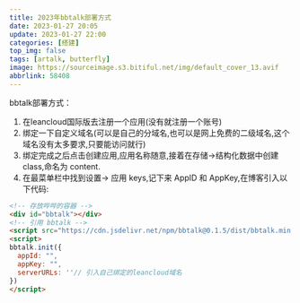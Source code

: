 ```yaml
---
title: 2023年bbtalk部署方式
date: 2023-01-27 20:05
update: 2023-01-27 22:00
categories: [搭建]
top_img: false
tags: [artalk, butterfly]
image: https://sourceimage.s3.bitiful.net/img/default_cover_13.avif
abbrlink: 58408
---
```

bbtalk部署方式：
1. 在leancloud国际版去注册一个应用(没有就注册一个账号)
2. 绑定一下自定义域名(可以是自己的分域名,也可以是网上免费的二级域名,这个域名没有太多要求,只要能访问就行)
3. 绑定完成之后点击创建应用,应用名称随意,接着在存储→结构化数据中创建 class,命名为 content.
4. 在最菜单栏中找到设置-> 应用 keys,记下来 AppID 和 AppKey,在博客引入以下代码:
``` html
<!-- 存放哔哔的容器 -->
<div id="bbtalk"></div>
<!-- 引用 bbtalk -->
<script src="https://cdn.jsdelivr.net/npm/bbtalk@0.1.5/dist/bbtalk.min.js"></script>
<script>
bbtalk.init({
  appId: "",
  appKey: "",
  serverURLs: ''// 引入自己绑定的leancloud域名
})
</script>
```